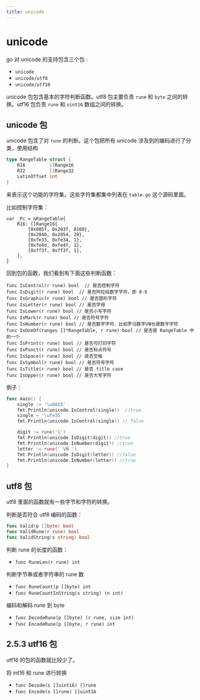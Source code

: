 ```yaml
---
title: unicode
---
```


# unicode
go 对 unicode 的支持包含三个包 :

- `unicode`
- `unicode/utf8`
- `unicode/utf16`

unicode 包包含基本的字符判断函数。utf8 包主要负责 `rune` 和 `byte` 之间的转换。utf16 包负责 `rune` 和 `uint16` 数组之间的转换。

## unicode 包

unicode 包含了对 `rune` 的判断。这个包把所有 unicode 涉及到的编码进行了分类，使用结构

```go
type RangeTable struct {
	R16         []Range16
	R32         []Range32
	LatinOffset int
}
```

来表示这个功能的字符集。这些字符集都集中列表在 `table.go` 这个源码里面。

比如控制字符集：

```golang
var _Pc = &RangeTable{
	R16: []Range16{
		{0x005f, 0x203f, 8160},
		{0x2040, 0x2054, 20},
		{0xfe33, 0xfe34, 1},
		{0xfe4d, 0xfe4f, 1},
		{0xff3f, 0xff3f, 1},
	},
}
```

回到包的函数，我们看到有下面这些判断函数：

```
func IsControl(r rune) bool  // 是否控制字符
func IsDigit(r rune) bool  // 是否阿拉伯数字字符，即 0-9
func IsGraphic(r rune) bool // 是否图形字符
func IsLetter(r rune) bool // 是否字母
func IsLower(r rune) bool // 是否小写字符
func IsMark(r rune) bool // 是否符号字符
func IsNumber(r rune) bool // 是否数字字符，比如罗马数字Ⅷ也是数字字符
func IsOneOf(ranges []*RangeTable, r rune) bool // 是否是 RangeTable 中的一个
func IsPrint(r rune) bool // 是否可打印字符
func IsPunct(r rune) bool // 是否标点符号
func IsSpace(r rune) bool // 是否空格
func IsSymbol(r rune) bool // 是否符号字符
func IsTitle(r rune) bool // 是否 title case
func IsUpper(r rune) bool // 是否大写字符
```

例子：

```go
func main() {
	single := '\u0015'
	fmt.Println(unicode.IsControl(single))  //true
	single = '\ufe35'
	fmt.Println(unicode.IsControl(single)) // false

	digit := rune('1')
	fmt.Println(unicode.IsDigit(digit)) //true
	fmt.Println(unicode.IsNumber(digit)) //true
	letter := rune(' Ⅷ ')
	fmt.Println(unicode.IsDigit(letter)) //false
	fmt.Println(unicode.IsNumber(letter)) //true
}
```

## utf8 包

utf8 里面的函数就有一些字节和字符的转换。

判断是否符合 utf8 编码的函数：
```go
func Valid(p []byte) bool
func ValidRune(r rune) bool
func ValidString(s string) bool
```


判断 rune 的长度的函数：
- `func RuneLen(r rune) int`

判断字节串或者字符串的 rune 数
- `func RuneCount(p []byte) int`
- `func RuneCountInString(s string) (n int)`

编码和解码 rune 到 byte
- `func DecodeRune(p []byte) (r rune, size int)`
- `func EncodeRune(p []byte, r rune) int`

## 2.5.3 utf16 包 ##

utf16 的包的函数就比较少了。

将 int16 和 rune 进行转换
- `func Decode(s []uint16) []rune`
- `func Encode(s []rune) []uint16`